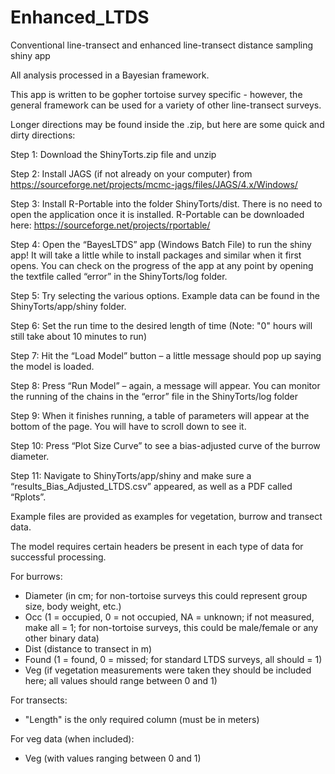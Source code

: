 # Enhanced_LTDS
Conventional line-transect and enhanced line-transect distance sampling shiny app 

All analysis processed in a Bayesian framework. 

This app is written to be gopher tortoise survey specific - however, the general framework can be used for a variety of other line-transect surveys.

Longer directions may be found inside the .zip, but here are some quick and dirty directions:

Step 1: Download the ShinyTorts.zip file and unzip

Step 2: Install JAGS (if not already on your computer) from https://sourceforge.net/projects/mcmc-jags/files/JAGS/4.x/Windows/ 

Step 3: Install R-Portable into the folder ShinyTorts/dist. There is no need to open the application once it is installed. R-Portable can be downloaded here: https://sourceforge.net/projects/rportable/ 

Step 4: Open the “BayesLTDS” app (Windows Batch File) to run the shiny app! It will take a little while to install packages and similar when it first opens. You can check on the progress of the app at any point by opening the textfile called “error” in the ShinyTorts/log folder. 

Step 5: Try selecting the various options. Example data can be found in the ShinyTorts/app/shiny folder. 

Step 6: Set the run time to the desired length of time (Note: "0" hours will still take about 10 minutes to run)

Step 7: Hit the “Load Model” button – a little message should pop up saying the model is loaded.

Step 8: Press “Run Model” – again, a message will appear. You can monitor the running of the chains in the “error” file in the ShinyTorts/log folder

Step 9: When it finishes running, a table of parameters will appear at the bottom of the page. You will have to scroll down to see it. 

Step 10: Press “Plot Size Curve” to see a bias-adjusted curve of the burrow diameter.

Step 11: Navigate to ShinyTorts/app/shiny and make sure a “results_Bias_Adjusted_LTDS.csv” appeared, as well as a PDF called “Rplots”.


Example files are provided as examples for vegetation, burrow and transect data. 
 
 The model requires certain headers be present in each type of data for successful processing.
 
 For burrows:
 - Diameter (in cm; for non-tortoise surveys this could represent group size, body weight, etc.)
 - Occ (1 = occupied, 0 = not occupied, NA = unknown; if not measured, make all = 1; for non-tortoise surveys, this could be male/female or any other binary data)
 - Dist	(distance to transect in m)
 - Found (1 = found, 0 = missed; for standard LTDS surveys, all should = 1)
 - Veg (if vegetation measurements were taken they should be included here; all values should range between 0 and 1)
 
 For transects: 
  - "Length" is the only required column (must be in meters)
  
 For veg data (when included):
  - Veg (with values ranging between 0 and 1)
  
  
